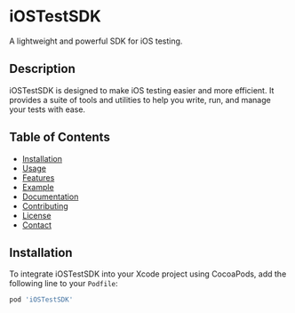# iOSTestSDK

A lightweight and powerful SDK for iOS testing.

## Description

iOSTestSDK is designed to make iOS testing easier and more efficient. It provides a suite of tools and utilities to help you write, run, and manage your tests with ease.

## Table of Contents

- [Installation](#installation)
- [Usage](#usage)
- [Features](#features)
- [Example](#example)
- [Documentation](#documentation)
- [Contributing](#contributing)
- [License](#license)
- [Contact](#contact)

## Installation

To integrate iOSTestSDK into your Xcode project using CocoaPods, add the following line to your `Podfile`:

```ruby
pod 'iOSTestSDK'
